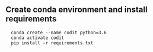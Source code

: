 ## Create conda environment and install requirements
      conda create --name codit python=3.6
      conda activate codit
      pip install -r requirements.txt

